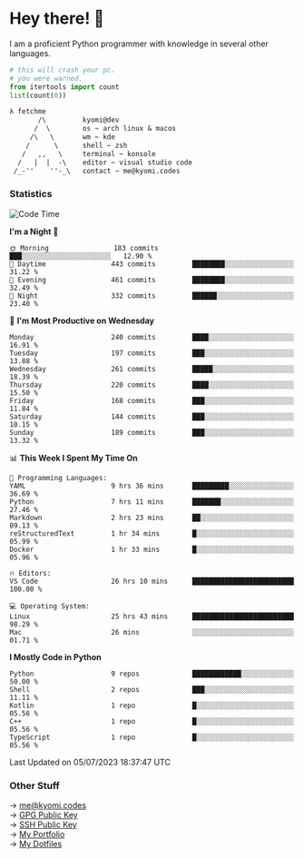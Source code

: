 # Hey there! 👋

I am a proficient Python programmer with knowledge in several other languages.

```py
# this will crash your pc.
# you were warned.
from itertools import count
list(count(0))
```

```txt
λ fetchme
       /\         kyomi@dev
      /  \        os ~ arch linux & macos
     /\   \       wm ~ kde
    /      \      shell ~ zsh
   /   ,,   \     terminal ~ konsole
  /   |  |  -\    editor ~ visual studio code
 /_-''    ''-_\   contact ~ me@kyomi.codes
```

### Statistics
<!--START_SECTION:waka-->
![Code Time](http://img.shields.io/badge/Code%20Time-215%20hrs%2048%20mins-blue)

**I'm a Night 🦉** 

```text
🌞 Morning                183 commits         ███░░░░░░░░░░░░░░░░░░░░░░   12.90 % 
🌆 Daytime                443 commits         ████████░░░░░░░░░░░░░░░░░   31.22 % 
🌃 Evening                461 commits         ████████░░░░░░░░░░░░░░░░░   32.49 % 
🌙 Night                  332 commits         ██████░░░░░░░░░░░░░░░░░░░   23.40 % 
```
📅 **I'm Most Productive on Wednesday** 

```text
Monday                   240 commits         ████░░░░░░░░░░░░░░░░░░░░░   16.91 % 
Tuesday                  197 commits         ███░░░░░░░░░░░░░░░░░░░░░░   13.88 % 
Wednesday                261 commits         █████░░░░░░░░░░░░░░░░░░░░   18.39 % 
Thursday                 220 commits         ████░░░░░░░░░░░░░░░░░░░░░   15.50 % 
Friday                   168 commits         ███░░░░░░░░░░░░░░░░░░░░░░   11.84 % 
Saturday                 144 commits         ███░░░░░░░░░░░░░░░░░░░░░░   10.15 % 
Sunday                   189 commits         ███░░░░░░░░░░░░░░░░░░░░░░   13.32 % 
```


📊 **This Week I Spent My Time On** 

```text
💬 Programming Languages: 
YAML                     9 hrs 36 mins       █████████░░░░░░░░░░░░░░░░   36.69 % 
Python                   7 hrs 11 mins       ███████░░░░░░░░░░░░░░░░░░   27.46 % 
Markdown                 2 hrs 23 mins       ██░░░░░░░░░░░░░░░░░░░░░░░   09.13 % 
reStructuredText         1 hr 34 mins        █░░░░░░░░░░░░░░░░░░░░░░░░   05.99 % 
Docker                   1 hr 33 mins        █░░░░░░░░░░░░░░░░░░░░░░░░   05.96 % 

🔥 Editors: 
VS Code                  26 hrs 10 mins      █████████████████████████   100.00 % 

💻 Operating System: 
Linux                    25 hrs 43 mins      █████████████████████████   98.29 % 
Mac                      26 mins             ░░░░░░░░░░░░░░░░░░░░░░░░░   01.71 % 
```

**I Mostly Code in Python** 

```text
Python                   9 repos             ████████████░░░░░░░░░░░░░   50.00 % 
Shell                    2 repos             ███░░░░░░░░░░░░░░░░░░░░░░   11.11 % 
Kotlin                   1 repo              █░░░░░░░░░░░░░░░░░░░░░░░░   05.56 % 
C++                      1 repo              █░░░░░░░░░░░░░░░░░░░░░░░░   05.56 % 
TypeScript               1 repo              █░░░░░░░░░░░░░░░░░░░░░░░░   05.56 % 
```




 Last Updated on 05/07/2023 18:37:47 UTC
<!--END_SECTION:waka-->

### Other Stuff

→ [me@kyomi.codes](mailto:me@kyomi.codes)\
→ [GPG Public Key](https://github.com/bitterteriyaki.gpg)\
→ [SSH Public Key](https://github.com/bitterteriyaki.keys)\
→ [My Portfolio](https://kyomi.codes)\
→ [My Dotfiles](https://github.com/bitterteriyaki/dotfiles)
